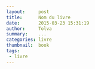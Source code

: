 ```yaml
---
layout:     post
title:      Nom du livre
date:       2015-03-23 15:31:19
author:     Tolva
summary:    ...
categories: livre
thumbnail:  book
tags:
 - livre
---
```

